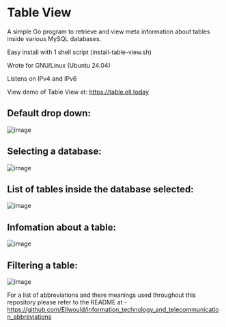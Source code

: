 # Table View
A simple Go program to retrieve and view meta information about tables inside various MySQL databases.

Easy install with 1 shell script (install-table-view.sh)

Wrote for GNU/Linux (Ubuntu 24.04)

Listens on IPv4 and IPv6

View demo of Table View at: https://table.ell.today

## Default drop down:

![image](https://github.com/Ellwould/table-view/blob/main/image/default.jpg)

## Selecting a database:

![image](https://github.com/Ellwould/table-view/blob/main/image/select-database.jpg)

## List of tables inside the database selected:

![image](https://github.com/Ellwould/table-view/blob/main/image/table-list.jpg)

## Infomation about a table:

![image](https://github.com/Ellwould/table-view/blob/main/image/table-info.jpg)

## Filtering a table:

![image](https://github.com/Ellwould/table-view/blob/main/image/filter-table.jpg)

For a list of abbreviations and there meanings used throughout this repository please refer to the README at - https://github.com/Ellwould/information_technology_and_telecommunication_abbreviations
